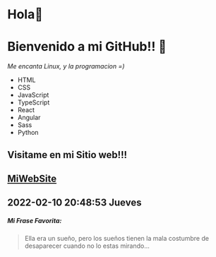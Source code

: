# Hola👋
# Bienvenido a mi GitHub!! 👋 
*Me encanta Linux, y la programacion =)*
- HTML
- CSS
- JavaScript
- TypeScript
- React
- Angular
- Sass
- Python

## Visitame en mi Sitio web!!!
[MiWebSite](https://dev-aldari-v1.web.app/)
------------
2022-02-10 20:48:53 Jueves
------------
##### Mi Frase Favorita:
> Ella era un sueño, pero los sueños tienen la mala costumbre de desaparecer cuando no lo estas mirando...

